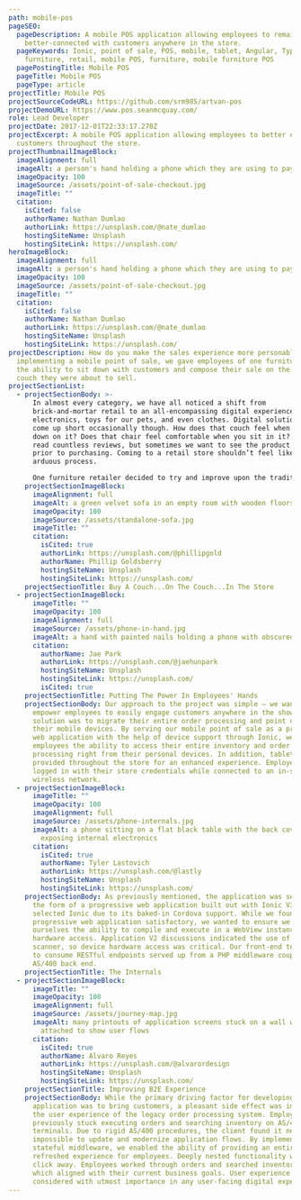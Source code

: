 ```yaml
---
path: mobile-pos
pageSEO:
  pageDescription: A mobile POS application allowing employees to remain
    better-connected with customers anywhere in the store.
  pageKeywords: Ionic, point of sale, POS, mobile, tablet, Angular, TypeScript,
    furniture, retail, mobile POS, furniture, mobile furniture POS
  pagePostingTitle: Mobile POS
  pageTitle: Mobile POS
  pageType: article
projectTitle: Mobile POS
projectSourceCodeURL: https://github.com/srm985/artvan-pos
projectDemoURL: https://www.pos.seanmcquay.com/
role: Lead Developer
projectDate: 2017-12-01T22:33:17.270Z
projectExcerpt: A mobile POS application allowing employees to better engage
  customers throughout the store.
projectThumbnailImageBlock:
  imageAlignment: full
  imageAlt: a person's hand holding a phone which they are using to pay contactlessly
  imageOpacity: 100
  imageSource: /assets/point-of-sale-checkout.jpg
  imageTitle: ""
  citation:
    isCited: false
    authorName: Nathan Dumlao
    authorLink: https://unsplash.com/@nate_dumlao
    hostingSiteName: Unsplash
    hostingSiteLink: https://unsplash.com/
heroImageBlock:
  imageAlignment: full
  imageAlt: a person's hand holding a phone which they are using to pay contactlessly
  imageOpacity: 100
  imageSource: /assets/point-of-sale-checkout.jpg
  imageTitle: ""
  citation:
    isCited: false
    authorName: Nathan Dumlao
    authorLink: https://unsplash.com/@nate_dumlao
    hostingSiteName: Unsplash
    hostingSiteLink: https://unsplash.com/
projectDescription: How do you make the sales experience more personable? By
  implementing a mobile point of sale, we gave employees of one furniture chain
  the ability to sit down with customers and compose their sale on the very
  couch they were about to sell.
projectSectionList:
  - projectSectionBody: >-
      In almost every category, we have all noticed a shift from
      brick-and-mortar retail to an all-encompassing digital experience. We buy
      electronics, toys for our pets, and even clothes. Digital solutions still
      come up short occasionally though. How does that couch feel when you lie
      down on it? Does that chair feel comfortable when you sit in it? We can
      read countless reviews, but sometimes we want to see the product in-person
      prior to purchasing. Coming to a retail store shouldn’t feel like an
      arduous process.

      One furniture retailer decided to try and improve upon the traditional brick-and-mortar experience by leveraging technology to deliver a more-pleasant experience to its valued customers. By developing a mobile point of sale solution, I enabled employees and customers to come together anywhere in the store to build their dream room. Instead of stepping away to a terminal to add inventory to an order, employees could keep customers engaged with a target goal streamlining the sales process.
    projectSectionImageBlock:
      imageAlignment: full
      imageAlt: a green velvet sofa in an empty room with wooden floors
      imageOpacity: 100
      imageSource: /assets/standalone-sofa.jpg
      imageTitle: ""
      citation:
        isCited: true
        authorLink: https://unsplash.com/@phillipgold
        authorName: Phillip Goldsberry
        hostingSiteName: Unsplash
        hostingSiteLink: https://unsplash.com/
    projectSectionTitle: Buy A Couch...On The Couch...In The Store
  - projectSectionImageBlock:
      imageTitle: ""
      imageOpacity: 100
      imageAlignment: full
      imageSource: /assets/phone-in-hand.jpg
      imageAlt: a hand with painted nails holding a phone with obscured screen
      citation:
        authorName: Jae Park
        authorLink: https://unsplash.com/@jaehunpark
        hostingSiteName: Unsplash
        hostingSiteLink: https://unsplash.com/
        isCited: true
    projectSectionTitle: Putting The Power In Employees' Hands
    projectSectionBody: Our approach to the project was simple – we wanted to help
      empower employees to easily engage customers anywhere in the showroom. The
      solution was to migrate their entire order processing and point of sale to
      their mobile devices. By serving our mobile point of sale as a progressive
      web application with the help of device support through Ionic, we gave
      employees the ability to access their entire inventory and order
      processing right from their personal devices. In addition, tablets were
      provided throughout the store for an enhanced experience. Employees simply
      logged in with their store credentials while connected to an in-store
      wireless network.
  - projectSectionImageBlock:
      imageTitle: ""
      imageOpacity: 100
      imageAlignment: full
      imageSource: /assets/phone-internals.jpg
      imageAlt: a phone sitting on a flat black table with the back cover removed
        exposing internal electronics
      citation:
        isCited: true
        authorName: Tyler Lastovich
        authorLink: https://unsplash.com/@lastly
        hostingSiteName: Unsplash
        hostingSiteLink: https://unsplash.com/
    projectSectionBody: As previously mentioned, the application was served up in
      the form of a progressive web application built out with Ionic V3. We
      selected Ionic due to its baked-in Cordova support. While we found the
      progressive web application satisfactory, we wanted to ensure we gave
      ourselves the ability to compile and execute in a WebView instance with
      hardware access. Application V2 discussions indicated the use of a barcode
      scanner, so device hardware access was critical. Our front-end team worked
      to consume RESTful endpoints served up from a PHP middleware coupled to an
      AS/400 back end.
    projectSectionTitle: The Internals
  - projectSectionImageBlock:
      imageTitle: ""
      imageOpacity: 100
      imageAlignment: full
      imageSource: /assets/journey-map.jpg
      imageAlt: many printouts of application screens stuck on a wall with string
        attached to show user flows
      citation:
        isCited: true
        authorName: Alvaro Reyes
        authorLink: https://unsplash.com/@alvarordesign
        hostingSiteName: Unsplash
        hostingSiteLink: https://unsplash.com/
    projectSectionTitle: Improving B2E Experience
    projectSectionBody: While the primary driving factor for developing this
      application was to bring customers, a pleasant side effect was improving
      the user experience of the legacy order processing system. Employees were
      previously stuck executing orders and searching inventory on AS/400
      terminals. Due to rigid AS/400 procedures, the client found it nearly
      impossible to update and modernize application flows. By implementing a
      stateful middleware, we enabled the ability of providing an entirely
      refreshed experience for employees. Deeply nested functionality was now a
      click away. Employees worked through orders and searched inventory in ways
      which aligned with their current business goals. User experience should be
      considered with utmost importance in any user-facing digital experience.
---
```

